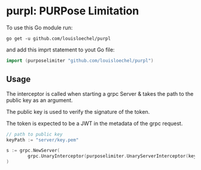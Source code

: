 # purpl: PURPose Limitation 
To use this Go module run:
```shell
go get -u github.com/louisloechel/purpl
```
and add this imprt statement to yout Go file:
``` go  
import (purposelimiter "github.com/louisloechel/purpl")
```

## Usage

The interceptor is called when starting a grpc Server & takes the path to the public key as an argument. 

The public key is used to verify the signature of the token. 

The token is expected to be a JWT in the metadata of the grpc request. 
```go
// path to public key
keyPath := "server/key.pem"

s := grpc.NewServer(
		grpc.UnaryInterceptor(purposelimiter.UnaryServerInterceptor(keyPath)), 
)
```